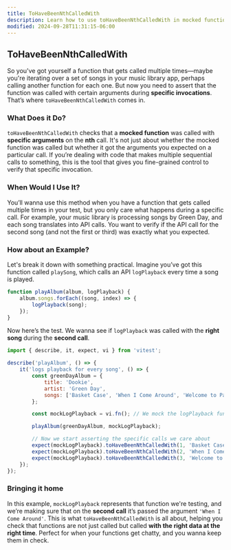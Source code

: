 ```yaml
---
title: ToHaveBeenNthCalledWith
description: Learn how to use toHaveBeenNthCalledWith in mocked function tests.
modified: 2024-09-28T11:31:15-06:00
---
```


## ToHaveBeenNthCalledWith

So you've got yourself a function that gets called multiple times—maybe you're iterating over a set of songs in your music library app, perhaps calling another function for each one. But now you need to assert that the function was called with certain arguments during **specific invocations**. That’s where `toHaveBeenNthCalledWith` comes in.

### What Does it Do?

`toHaveBeenNthCalledWith` checks that a **mocked function** was called with **specific arguments** on the **nth** call. It's not just about whether the mocked function was called but whether it got the arguments you expected on a particular call. If you’re dealing with code that makes multiple sequential calls to something, this is the tool that gives you fine-grained control to verify that specific invocation.

### When Would I Use It?

You’ll wanna use this method when you have a function that gets called multiple times in your test, but you only care what happens during a specific call. For example, your music library is processing songs by Green Day, and each song translates into API calls. You want to verify if the API call for the second song (and not the first or third) was exactly what you expected.

### How about an Example?

Let's break it down with something practical. Imagine you’ve got this function called `playSong`, which calls an API `logPlayback` every time a song is played.

```javascript
function playAlbum(album, logPlayback) {
	album.songs.forEach((song, index) => {
		logPlayback(song);
	});
}
```

Now here’s the test. We wanna see if `logPlayback` was called with the **right song** during the **second call**.

```javascript
import { describe, it, expect, vi } from 'vitest';

describe('playAlbum', () => {
	it('logs playback for every song', () => {
		const greenDayAlbum = {
			title: 'Dookie',
			artist: 'Green Day',
			songs: ['Basket Case', 'When I Come Around', 'Welcome to Paradise'],
		};

		const mockLogPlayback = vi.fn(); // We mock the logPlayback function

		playAlbum(greenDayAlbum, mockLogPlayback);

		// Now we start asserting the specific calls we care about
		expect(mockLogPlayback).toHaveBeenNthCalledWith(1, 'Basket Case'); // First call
		expect(mockLogPlayback).toHaveBeenNthCalledWith(2, 'When I Come Around'); // Second call
		expect(mockLogPlayback).toHaveBeenNthCalledWith(3, 'Welcome to Paradise'); // Third call
	});
});
```

### Bringing it home

In this example, `mockLogPlayback` represents that function we're testing, and we’re making sure that on the **second call** it’s passed the argument `'When I Come Around'`. This is what `toHaveBeenNthCalledWith` is all about, helping you check that functions are not just called but called **with the right data at the right time**. Perfect for when your functions get chatty, and you wanna keep them in check.

```ts
```

